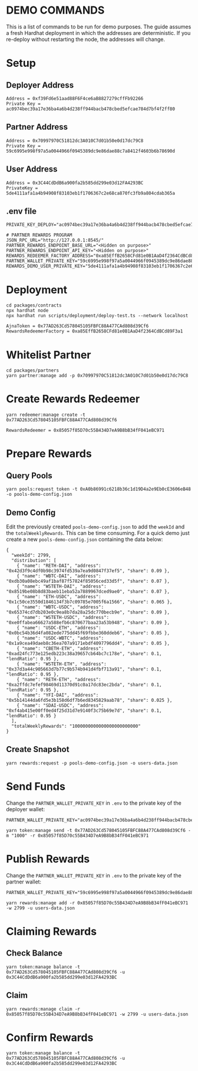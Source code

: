 # DEMO COMMANDS

This is a list of commands to be run for demo purposes. The guide assumes a fresh Hardhat deployment in which the addresses are deterministic. If you re-deploy without restarting the node, the addresses will change.

# Setup

## Deployer Address

```
Address = 0xf39Fd6e51aad88F6F4ce6aB8827279cffFb92266
Private Key = ac0974bec39a17e36ba4a6b4d238ff944bacb478cbed5efcae784d7bf4f2ff80
```

## Partner Address

```
Address = 0x70997970C51812dc3A010C7d01b50e0d17dc79C8
Private Key = 59c6995e998f97a5a0044966f0945389dc9e86dae88c7a8412f4603b6b78690d
```

## User Address

```
Address = 0x3C44CdDdB6a900fa2b585dd299e03d12FA4293BC
PrivateKey = 5de4111afa1a4b94908f83103eb1f1706367c2e68ca870fc3fb9a804cdab365a
```

## .env file

```
PRIVATE_KEY_DEPLOY="ac0974bec39a17e36ba4a6b4d238ff944bacb478cbed5efcae784d7bf4f2ff80"

# PARTNER REWARDS PROGRAM
JSON_RPC_URL="http://127.0.0.1:8545/"
PARTNER_REWARDS_ENDPOINT_BASE_URL="<Hidden on purpose>"
PARTNER_REWARDS_ENDPOINT_API_KEY="<Hidden on purpose>"
REWARDS_REDEEMER_FACTORY_ADDRESS="0xa85EffB2658CFd81e0B1AaD4f2364CdBCd89F3a1"
PARTNER_WALLET_PRIVATE_KEY="59c6995e998f97a5a0044966f0945389dc9e86dae88c7a8412f4603b6b78690d"
REWARDS_DEMO_USER_PRIVATE_KEY="5de4111afa1a4b94908f83103eb1f1706367c2e68ca870fc3fb9a804cdab365a"
```

# Deployment

```
cd packages/contracts
npx hardhat node
npx hardhat run scripts/deployment/deploy-test.ts --network localhost
```

```
AjnaToken = 0x77AD263Cd578045105FBFC88A477CAd808d39Cf6
RewardsRedeemerFactory = 0xa85EffB2658CFd81e0B1AaD4f2364CdBCd89F3a1
```

# Whitelist Partner

```
cd packages/partners
yarn partner:manage add -p 0x70997970C51812dc3A010C7d01b50e0d17dc79C8
```

# Create Rewards Redeemer

```
yarn redeemer:manage create -t 0x77AD263Cd578045105FBFC88A477CAd808d39Cf6
```

```
RewardsRedeemer = 0x85057f85D70c55B434D7eA9B8bB34fF041eBC971
```

# Prepare Rewards

## Query Pools

```
yarn pools:request token -t 0xA0b86991c6218b36c1d19D4a2e9Eb0cE3606eB48 -o pools-demo-config.json
```

## Demo Config

Edit the previously created `pools-demo-config.json` to add the `weekId` and the `totalWeeklyRewards`. This can be time consuming. For a quick demo just create a new `pools-demo-config.json` containing the data below:

```
{
  "weekId": 2799,
  "distribution": [
    { "name": "RETH-DAI", "address": "0x42d3f9c4df0b98c3974fd539a7ea9d0847f37ef5", "share": 0.09 },
    { "name": "WBTC-DAI", "address": "0xdb30a08ebc49af1baf87f57824f85056ced33d5f", "share": 0.07 },
    { "name": "WSTETH-DAI", "address": "0x8519be08b8d83baeb11eba52a7889967dced9ae0", "share": 0.07 },
    { "name": "ETH-USDC", "address": "0x1c50ce3550d1846134f3b7c09785e7005f6a1566", "share": 0.065 },
    { "name": "WBTC-USDC", "address": "0x65374cd7db203e0c9ea8b7da28a25dc770becb9e", "share": 0.09 },
    { "name": "WSTETH-USDC", "address": "0xe0ffabea66627a588efb6c870677baa23a53b948", "share": 0.09 },
    { "name": "USDC-ETH", "address": "0x0bc54b36d4fa082ede775dd45f69fbbe360ddeb6", "share": 0.05 },
    { "name": "USDC-WBTC", "address": "0x1a9cea49daeb8c36ea707a9171ebdf4097796dd4", "share": 0.05 },
    { "name": "CBETH-ETH", "address": "0xad24fc773e125edb223c38a39657cb64bc7c178e", "share": 0.1, "lendRatio": 0.95 },
    { "name": "WSTETH-ETH", "address": "0x37d3a44c905663d7b77c9b574b941d4fbf713a91", "share": 0.1, "lendRatio": 0.95 },
    { "name": "RETH-ETH", "address": "0xa2ffdc7efef98469d11370d91c0a17dc83ec2bda", "share": 0.1, "lendRatio": 0.95 },
    { "name": "YFI-DAI", "address": "0x5b14144da6fd5e3b158d6df7b6ed8345829aab78", "share": 0.025 },
    { "name": "SDAI-USDC", "address": "0xf4ab415e00ff0ed4f25d31d7e9140f3c75b69e7d", "share": 0.1, "lendRatio": 0.95 }
  ],
  "totalWeeklyRewards": "1000000000000000000000000"
}
```

## Create Snapshot

```
yarn rewards:request -p pools-demo-config.json -o users-data.json
```

# Send Funds

Change the `PARTNER_WALLET_PRIVATE_KEY` in `.env` to the private key of the deployer wallet:

```
PARTNER_WALLET_PRIVATE_KEY="ac0974bec39a17e36ba4a6b4d238ff944bacb478cbed5efcae784d7bf4f2ff80"
```

```
yarn token:manage send -t 0x77AD263Cd578045105FBFC88A477CAd808d39Cf6 -m "1000" -r 0x85057f85D70c55B434D7eA9B8bB34fF041eBC971
```

# Publish Rewards

Change the `PARTNER_WALLET_PRIVATE_KEY` in `.env` to the private key of the partner wallet:

```
PARTNER_WALLET_PRIVATE_KEY="59c6995e998f97a5a0044966f0945389dc9e86dae88c7a8412f4603b6b78690d"
```

```
yarn rewards:manage add -r 0x85057f85D70c55B434D7eA9B8bB34fF041eBC971 -w 2799 -u users-data.json

```

# Claiming Rewards

## Check Balance

```
yarn token:manage balance -t 0x77AD263Cd578045105FBFC88A477CAd808d39Cf6 -u 0x3C44CdDdB6a900fa2b585dd299e03d12FA4293BC

```

## Claim

```
yarn rewards:manage claim -r 0x85057f85D70c55B434D7eA9B8bB34fF041eBC971 -w 2799 -u users-data.json

```

# Confirm Rewards

```
yarn token:manage balance -t 0x77AD263Cd578045105FBFC88A477CAd808d39Cf6 -u 0x3C44CdDdB6a900fa2b585dd299e03d12FA4293BC

```

